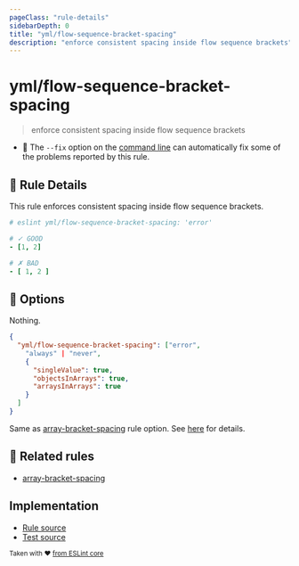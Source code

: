 ```yaml
---
pageClass: "rule-details"
sidebarDepth: 0
title: "yml/flow-sequence-bracket-spacing"
description: "enforce consistent spacing inside flow sequence brackets"
---
```

# yml/flow-sequence-bracket-spacing

> enforce consistent spacing inside flow sequence brackets

- :wrench: The `--fix` option on the [command line](https://eslint.org/docs/user-guide/command-line-interface#fixing-problems) can automatically fix some of the problems reported by this rule.

## :book: Rule Details

This rule enforces consistent spacing inside flow sequence brackets.

<eslint-code-block fix>

```yaml
# eslint yml/flow-sequence-bracket-spacing: 'error'

# ✓ GOOD
- [1, 2]

# ✗ BAD
- [ 1, 2 ]
```

</eslint-code-block>

## :wrench: Options

Nothing.

```json
{
  "yml/flow-sequence-bracket-spacing": ["error",
    "always" | "never",
    {
      "singleValue": true,
      "objectsInArrays": true,
      "arraysInArrays": true
    }
  ]
}
```

Same as [array-bracket-spacing] rule option. See [here](https://eslint.org/docs/rules/array-bracket-spacing#options) for details.

## :couple: Related rules

- [array-bracket-spacing]

[array-bracket-spacing]: https://eslint.org/docs/rules/array-bracket-spacing

## Implementation

- [Rule source](https://github.com/ota-meshi/eslint-plugin-yml/blob/master/src/rules/flow-sequence-bracket-spacing.ts)
- [Test source](https://github.com/ota-meshi/eslint-plugin-yml/blob/master/tests/src/rules/flow-sequence-bracket-spacing.js)

<sup>Taken with ❤️ [from ESLint core](https://eslint.org/docs/rules/array-bracket-spacing)</sup>
